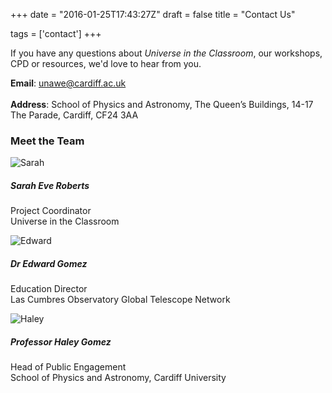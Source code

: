 +++
date = "2016-01-25T17:43:27Z"
draft = false
title = "Contact Us"

tags = ['contact'] 
+++

If you have any questions about *Universe in the Classroom*, our workshops, CPD or resources, we'd love to hear from you. 

**Email**: [unawe@cardiff.ac.uk](mailto:unawe@cardiff.ac.uk)<br>
</br>**Address**:  School of Physics and Astronomy,
The Queen’s Buildings,
14-17 The Parade, 
Cardiff, 
CF24 3AA

### Meet the Team

![Sarah](/images/sarah-contact.png)
##### Sarah Eve Roberts
Project Coordinator
<br>Universe in the Classroom</br>

![Edward](/images/edward-contact.png)
##### Dr Edward Gomez
Education Director
<br>Las Cumbres Observatory Global Telescope Network</br>

![Haley](/images/haley-contact.png)
##### Professor Haley Gomez
Head of Public Engagement
<br>School of Physics and Astronomy, Cardiff University</br>